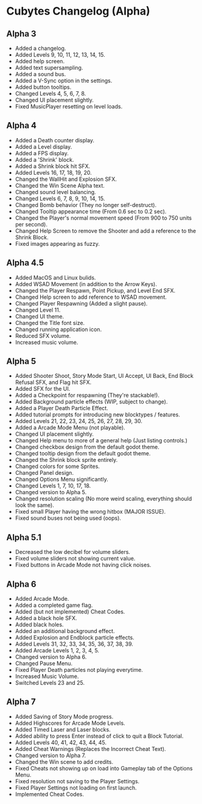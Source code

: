 # Cubytes Changelog (Alpha)

## Alpha 3

- Added a changelog.
- Added Levels 9, 10, 11, 12, 13, 14, 15.
- Added help screen.
- Added text supersampling.
- Added a sound bus.
- Added a V-Sync option in the settings.
- Added button tooltips.
- Changed Levels 4, 5, 6, 7, 8.
- Changed UI placement slightly.
- Fixed MusicPlayer resetting on level loads.

## Alpha 4

- Added a Death counter display.
- Added a Level display.
- Added a FPS display.
- Added a 'Shrink' block.
- Added a Shrink block hit SFX.
- Added Levels 16, 17, 18, 19, 20.
- Changed the WallHit and Explosion SFX.
- Changed the Win Scene Alpha text.
- Changed sound level balancing.
- Changed Levels 6, 7, 8, 9, 10, 14, 15.
- Changed Bomb behavior (They no longer self-destruct).
- Changed Tooltip appearance time (From 0.6 sec to 0.2 sec).
- Changed the Player's normal movement speed (From 900 to 750 units per second).
- Changed Help Screen to remove the Shooter and add a reference to the Shrink Block.
- Fixed images appearing as fuzzy.

## Alpha 4.5

- Added MacOS and Linux bulids.
- Added WSAD Movement (in addition to the Arrow Keys).
- Changed the Player Respawn, Point Pickup, and Level End SFX.
- Changed Help screen to add reference to WSAD movement.
- Changed Player Respawning (Added a slight pause).
- Changed Level 11.
- Changed UI theme.
- Changed the Title font size.
- Changed running application icon.
- Reduced SFX volume.
- Increased music volume.

## Alpha 5

- Added Shooter Shoot, Story Mode Start, UI Accept, UI Back, End Block Refusal SFX, and Flag hit SFX.
- Added SFX for the UI.
- Added a Checkpoint for respawning (They're stackable!).
- Added Background particle effects (WIP, subject to change).
- Added a Player Death Particle Effect.
- Added tutorial prompts for introducing new blocktypes / features.
- Added Levels 21, 22, 23, 24, 25, 26, 27, 28, 29, 30.
- Added a Arcade Mode Menu (not playable).
- Changed UI placement slightly.
- Changed Help menu to more of a general help (Just listing controls.)
- Changed checkbox design from the default godot theme.
- Changed tooltip design from the default godot theme.
- Changed the Shrink block sprite entirely.
- Changed colors for some Sprites.
- Changed Panel design.
- Changed Options Menu significantly.
- Changed Levels 1, 7, 10, 17, 18.
- Changed version to Alpha 5.
- Changed resolution scaling (No more weird scaling, everything should look the same).
- Fixed small Player having the wrong hitbox (MAJOR ISSUE).
- Fixed sound buses not being used (oops).

## Alpha 5.1

- Decreased the low decibel for volume sliders.
- Fixed volume sliders not showing current value.
- Fixed buttons in Arcade Mode not having click noises.

## Alpha 6

- Added Arcade Mode.
- Added a completed game flag.
- Added (but not implemented) Cheat Codes.
- Added a black hole SFX.
- Added black holes.
- Added an additional background effect.
- Added Explosion and Endblock particle effects.
- Added Levels 31, 32, 33, 34, 35, 36, 37, 38, 39.
- Added Arcade Levels 1, 2, 3, 4, 5.
- Changed version to Alpha 6.
- Changed Pause Menu.
- Fixed Player Death particles not playing everytime.
- Increased Music Volume.
- Switched Levels 23 and 25.

## Alpha 7

- Added Saving of Story Mode progress.
- Added Highscores for Arcade Mode Levels.
- Added Timed Laser and Laser blocks.
- Added ability to press Enter instead of click to quit a Block Tutorial.
- Added Levels 40, 41, 42, 43, 44, 45.
- Added Cheat Warnings (Replaces the Incorrect Cheat Text).
- Changed version to Alpha 7.
- Changed the Win scene to add credits.
- Fixed Cheats not showing up on load into Gameplay tab of the Options Menu.
- Fixed resolution not saving to the Player Settings.
- Fixed Player Settings not loading on first launch.
- Implemented Cheat Codes.